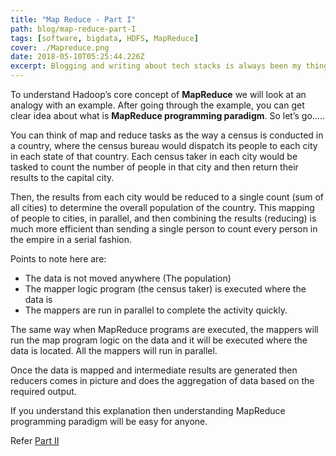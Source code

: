 ```yaml
---
title: "Map Reduce - Part I"
path: blog/map-reduce-part-I
tags: [software, bigdata, HDFS, MapReduce]
cover: ./Mapreduce.png
date: 2018-05-10T05:25:44.226Z
excerpt: Blogging and writing about tech stacks is always been my thing. Hadoop MapReduce is a software framework for easily writing applications which process vast amounts of data in-parallel on large clusters of commodity hardware in a reliable, fault-tolerant manner.
---
```


To understand Hadoop’s core concept of **MapReduce** we will look at an analogy with an example. After going through the example, you can get clear idea about what is **MapReduce programming paradigm**. So let’s go…..

You can think of map and reduce tasks as the way a census is conducted in a country, where the census bureau would dispatch its people to each city in each state of that country. Each census taker in each city would be tasked to count the number of people in that city and then return their results to the capital city.

Then, the results from each city would be reduced to a single count (sum of all cities) to determine the overall population of the country. This mapping of people to cities, in parallel, and then combining the results (reducing) is much more efficient than sending a single person to count every person in the empire in a serial fashion.

Points to note here are:

- The data is not moved anywhere (The population)
- The mapper logic program (the census taker) is executed where the data is
- The mappers are run in parallel to complete the activity quickly.

The same way when MapReduce programs are executed, the mappers will run the map program logic on the data and it will be executed where the data is located. All the mappers will run in parallel.

Once the data is mapped and intermediate results are generated then reducers comes in picture and does the aggregation of data based on the required output.

If you understand this explanation then understanding MapReduce programming paradigm will be easy for anyone.

Refer [Part II](../blog/map-reduce-part-II "MapReduce-II")